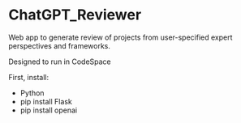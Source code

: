 # ChatGPT_Reviewer
Web app to generate review of projects from user-specified expert perspectives and frameworks.

Designed to run in CodeSpace

First, install:
- Python
- pip install Flask
- pip install openai
